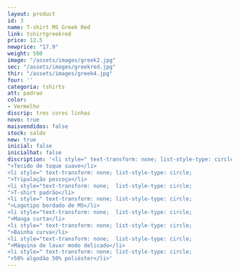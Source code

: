 ```yaml
---
layout: product
id: 3
name: T-shirt MS Greek Red
link: tshirtgreekred
price: 12.5
newprice: "17.9"
weight: 500
image: "/assets/images/greek2.jpg"
sec: "/assets/images/greekred.jpg"
thir: "/assets/images/greek4.jpg"
four: ''
categoria: tshirts
att: padrao
color:
- Vermelho
discrip: tres cores linhas
novo: true
maisvendidos: false
stock: saldo
new: true
inicial: false
inicialhat: false
discription: '<li style=" text-transform: none; list-style-type: circle;
">Tecido de toque suave</li>
<li style=" text-transform: none; list-style-type: circle;
">Tripulação pescoço</li>
<li style="text-transform: none;  list-style-type: circle;
">T-shirt padrão</li>
<li style=" text-transform: none; list-style-type: circle;
">Logotipo bordado de MS</li>
<li style="text-transform: none;  list-style-type: circle;
">Manga curta</li>
<li style=" text-transform: none; list-style-type: circle;
">Bainha curva</li>
<li style="text-transform: none;  list-style-type: circle;
">Máquina de lavar modo delicado</li>
<li style=" text-transform: none; list-style-type: circle;
">50% algodão 50% poliéster</li>'
---
```


